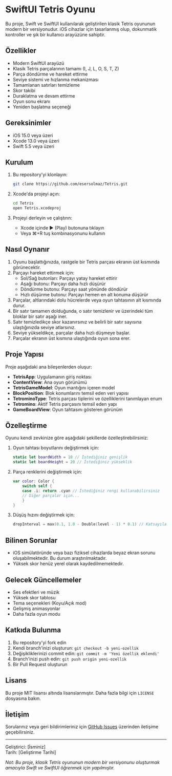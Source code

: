 # SwiftUI Tetris Oyunu

Bu proje, Swift ve SwiftUI kullanılarak geliştirilen klasik Tetris oyununun modern bir versiyonudur. iOS cihazlar için tasarlanmış olup, dokunmatik kontroller ve şık bir kullanıcı arayüzüne sahiptir.

## Özellikler

- Modern SwiftUI arayüzü
- Klasik Tetris parçalarının tamamı (I, J, L, O, S, T, Z)
- Parça döndürme ve hareket ettirme
- Seviye sistemi ve hızlanma mekanizması
- Tamamlanan satırları temizleme
- Skor takibi
- Duraklatma ve devam ettirme
- Oyun sonu ekranı
- Yeniden başlatma seçeneği

## Gereksinimler

- iOS 15.0 veya üzeri
- Xcode 13.0 veya üzeri
- Swift 5.5 veya üzeri

## Kurulum

1. Bu repository'yi klonlayın:
   ```bash
   git clone https://github.com/esersolmaz/Tetris.git
   ```

2. Xcode'da projeyi açın:
   ```bash
   cd Tetris
   open Tetris.xcodeproj
   ```

3. Projeyi derleyin ve çalıştırın:
   - Xcode içinde ▶️ (Play) butonuna tıklayın
   - Veya ⌘+R tuş kombinasyonunu kullanın

## Nasıl Oynanır

1. Oyunu başlattığınızda, rastgele bir Tetris parçası ekranın üst kısmında görünecektir.
2. Parçayı hareket ettirmek için:
   - Sol/Sağ butonları: Parçayı yatay hareket ettirir
   - Aşağı butonu: Parçayı daha hızlı düşürür
   - Döndürme butonu: Parçayı saat yönünde döndürür
   - Hızlı düşürme butonu: Parçayı hemen en alt konuma düşürür
3. Parçalar, altlarındaki dolu hücrelerde veya oyun tahtasının alt kısmında durur.
4. Bir satır tamamen dolduğunda, o satır temizlenir ve üzerindeki tüm bloklar bir satır aşağı iner.
5. Satır temizledikçe skor kazanırsınız ve belirli bir satır sayısına ulaştığınızda seviye atlarsınız.
6. Seviye yükseldikçe, parçalar daha hızlı düşmeye başlar.
7. Parçalar ekranın üst kısmına ulaştığında oyun sona erer.

## Proje Yapısı

Proje aşağıdaki ana bileşenlerden oluşur:

- **TetrisApp**: Uygulamanın giriş noktası
- **ContentView**: Ana oyun görünümü
- **TetrisGameModel**: Oyun mantığını içeren model
- **BlockPosition**: Blok konumlarını temsil eden veri yapısı
- **TetrominoType**: Tetris parçası tiplerini ve özelliklerini tanımlayan enum
- **Tetromino**: Aktif Tetris parçasını temsil eden yapı
- **GameBoardView**: Oyun tahtasını gösteren görünüm

## Özelleştirme

Oyunu kendi zevkinize göre aşağıdaki şekillerde özelleştirebilirsiniz:

1. Oyun tahtası boyutlarını değiştirmek için:
   ```swift
   static let boardWidth = 10 // İstediğiniz genişlik
   static let boardHeight = 20 // İstediğiniz yükseklik
   ```

2. Parça renklerini değiştirmek için:
   ```swift
   var color: Color {
       switch self {
       case .i: return .cyan // İstediğiniz rengi kullanabilirsiniz
       // Diğer parçalar için...
       }
   }
   ```

3. Düşüş hızını değiştirmek için:
   ```swift
   dropInterval = max(0.1, 1.0 - Double(level - 1) * 0.1) // Katsayıları değiştirebilirsiniz
   ```

## Bilinen Sorunlar

- iOS simülatöründe veya bazı fiziksel cihazlarda beyaz ekran sorunu oluşabilmektedir. Bu durum araştırılmaktadır.
- Yüksek skor henüz yerel olarak kaydedilmemektedir.

## Gelecek Güncellemeler

- Ses efektleri ve müzik
- Yüksek skor tablosu
- Tema seçenekleri (Koyu/Açık mod)
- Gelişmiş animasyonlar
- Daha fazla oyun modu

## Katkıda Bulunma

1. Bu repository'yi fork edin
2. Kendi branch'inizi oluşturun: `git checkout -b yeni-ozellik`
3. Değişikliklerinizi commit edin: `git commit -m 'Yeni özellik eklendi'`
4. Branch'inizi push edin: `git push origin yeni-ozellik`
5. Bir Pull Request oluşturun

## Lisans

Bu proje MIT lisansı altında lisanslanmıştır. Daha fazla bilgi için `LICENSE` dosyasına bakın.

## İletişim

Sorularınız veya geri bildirimleriniz için [GitHub Issues](https://github.com/esersolmaz/Tetris/issues) üzerinden iletişime geçebilirsiniz.

---

Geliştirici: [İsminiz]  
Tarih: [Geliştirme Tarihi]

*Not: Bu proje, klasik Tetris oyununun modern bir versiyonunu oluşturmak amacıyla Swift ve SwiftUI öğrenmek için yapılmıştır.*
